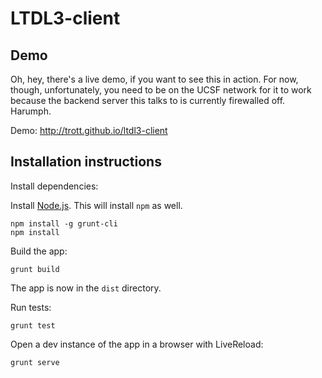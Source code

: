 LTDL3-client
============

## Demo

Oh, hey, there's a live demo, if you want to see this in action. For now, though, unfortunately, you need to be on the UCSF network for it to work because the backend server this talks to is currently firewalled off. Harumph.

Demo: http://trott.github.io/ltdl3-client

## Installation instructions

Install dependencies:

Install [Node.js](http://www.nodejs.org/). This will install `npm` as well.

````
npm install -g grunt-cli
npm install
````

Build the app:

````
grunt build
````

The app is now in the `dist` directory.

Run tests:

````
grunt test
````

Open a dev instance of the app in a browser with LiveReload:

````
grunt serve
````
